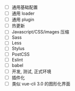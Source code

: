 - [ ] 通用基础配置
- [ ] 通用 loader
- [ ] 通用 plugin
- [ ] 热更新
- [ ] Javascript/CSS/images 压缩
- [ ] Sass
- [ ] Less
- [ ] Stylus
- [ ] PostCSS
- [ ] Eslint
- [ ] babel
- [ ] 开发, 测试, 正式环境
- [ ] 插件化
- [ ] 类似 vue-cli 3.0 的图形化界面